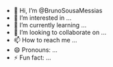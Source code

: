 - 👋 Hi, I’m @BrunoSousaMessias
- 👀 I’m interested in ...
- 🌱 I’m currently learning ...
- 💞️ I’m looking to collaborate on ...
- 📫 How to reach me ...
- 😄 Pronouns: ...
- ⚡ Fun fact: ...

<!---
BrunoSousaMessias/BrunoSousaMessias is a ✨ special ✨ repository because its `README.md` (this file) appears on your GitHub profile.
You can click the Preview link to take a look at your changes.
--->
